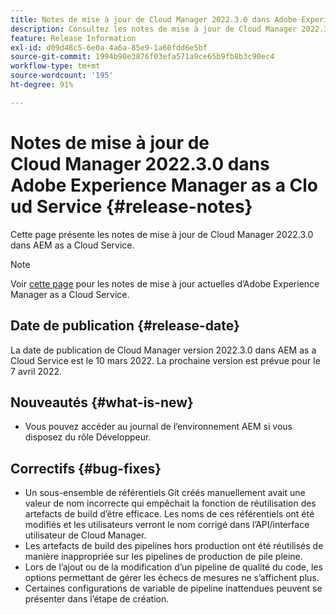 ```yaml
---
title: Notes de mise à jour de Cloud Manager 2022.3.0 dans Adobe Experience Manager as a Cloud Service
description: Consultez les notes de mise à jour de Cloud Manager 2022.3.0 dans AEM as a Cloud Service.
feature: Release Information
exl-id: d09d48c5-6e0a-4a6a-85e9-1a60fdd6e5bf
source-git-commit: 1994b90e3876f03efa571a9ce65b9fb8b3c90ec4
workflow-type: tm+mt
source-wordcount: '195'
ht-degree: 91%

---
```


# Notes de mise à jour de Cloud Manager 2022.3.0 dans Adobe Experience Manager as a Cloud Service {#release-notes}

Cette page présente les notes de mise à jour de Cloud Manager 2022.3.0 dans AEM as a Cloud Service.

>[!NOTE]
>
>Voir [cette page](/help/release-notes/release-notes-cloud/release-notes-current.md) pour les notes de mise à jour actuelles d’Adobe Experience Manager as a Cloud Service.

## Date de publication {#release-date}

La date de publication de Cloud Manager version 2022.3.0 dans AEM as a Cloud Service est le 10 mars 2022. La prochaine version est prévue pour le 7 avril 2022.

## Nouveautés {#what-is-new}

* Vous pouvez accéder au journal de l’environnement AEM si vous disposez du rôle Développeur.

## Correctifs {#bug-fixes}

* Un sous-ensemble de référentiels Git créés manuellement avait une valeur de nom incorrecte qui empêchait la fonction de réutilisation des artefacts de build d’être efficace. Les noms de ces référentiels ont été modifiés et les utilisateurs verront le nom corrigé dans l’API/interface utilisateur de Cloud Manager.
* Les artefacts de build des pipelines hors production ont été réutilisés de manière inappropriée sur les pipelines de production de pile pleine.
* Lors de l’ajout ou de la modification d’un pipeline de qualité du code, les options permettant de gérer les échecs de mesures ne s’affichent plus.
* Certaines configurations de variable de pipeline inattendues peuvent se présenter dans l’étape de création.
